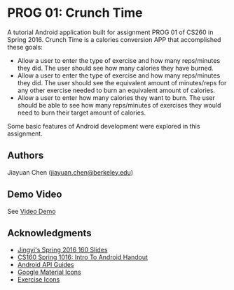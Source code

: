 # PROG 01: Crunch Time

A tutorial Android application built for assignment PROG 01 of CS260 in Spring 2016.
Crunch Time is a calories conversion APP that accomplished these goals:
* Allow a user to enter the type of exercise and how many reps/minutes they did. The user should see how many calories they have burned.
* Allow a user to enter the type of exercise and how many reps/minutes they did. The user should  see the equivalent amount of minutes/reps for any other exercise needed to burn an equivalent amount of calories.
* Allow a user to enter how many calories they want to burn. The user should be able to see how many reps/minutes of exercises they would need to burn their target amount of calories.

Some basic features of Android development were explored in this assignment.


## Authors

Jiayuan Chen ([jiayuan.chen@berkeley.edu](mailto:your_email@berkeley.edu))

## Demo Video

See [Video Demo](￼https://youtu.be/WCgyBj91BlA)

## Acknowledgments

* [Jingyi's Spring 2016 160 Slides](https://drive.google.com/a/berkeley.edu/folderview?id=0BxnF-M5VYALIeGJLYjZzd0NvTDg&usp=sharing)
* [CS160 Spring 1016: Intro To Android Handout](https://docs.google.com/document/d/1pWbizHzJM5z3M6SQCDyFiMt60671FT-kAdaBXtxaP30/edit#heading=h.gjdgxs)
* [Android API Guides](http://developer.android.com/guide/index.html)
* [Google Material Icons](https://design.google.com/icons/)
* [Exercise Icons](http://www.flaticon.com/free-icons/exercise_305)
